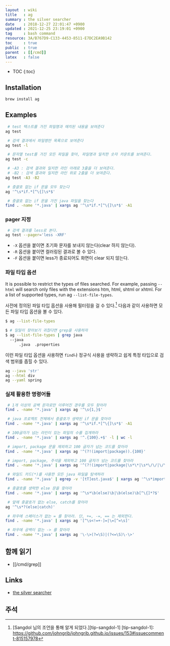 ```yaml
---
layout  : wiki
title   : ag
summary : the silver searcher
date    : 2018-12-27 22:01:47 +0900
updated : 2021-12-25 23:19:01 +0900
tag     : bash command
resource: 3A/B767D9-C133-4453-8511-E7DC2EA9B142
toc     : true
public  : true
parent  : [[/cmd]]
latex   : false
---
```

* TOC
{:toc}

## Installation
```sh
brew install ag
```

## Examples

```sh
 # test 텍스트를 가진 파일명과 매치된 내용을 보여준다
ag test

 # 검색 결과에서 파일명만 목록으로 보여준다
ag test -l

 # 문자열 test를 가진 모든 파일을 찾아, 파일명과 일치한 숫자 카운트를 보여준다.
ag test -c

 # -A3 : 검색 결과와 일치한 라인 아래로 3줄을 더 보여준다.
 # -B2 : 검색 결과와 일치한 라인 위로 2줄을 더 보여준다.
ag test -A3 -B2

 # 중괄호 없는 if 문을 모두 찾는다
ag '^\s*if.*[^\{]\s*$'

 # 중괄호 없는 if 문을 가진 java 파일을 찾는다
find . -name '*.java' | xargs ag '^\s*if.*[^\{]\s*$' -A1
```

### pager 지정
```sh
 # 검색 결과를 less로 본다.
ag test --pager='less -XRF'
```

* `-X` 옵션을 붙이면 초기화 문자를 보내지 않는다(clear 하지 않는다).
* `-R` 옵션을 붙이면 컬러링된 결과로 볼 수 있다.
* `-F` 옵션을 붙이면 less가 종료되어도 화면이 clear 되지 않는다.

### 파일 타입 옵션

>
It  is  possible  to  restrict  the  types  of  files  searched.  For  example,  passing  `--html`  will  search only files with the extensions htm, html, shtml or xhtml. For a list of supported types, run ag `--list-file-types`.

사전에 정의된 파일 타입 옵션을 사용해 필터링을 걸 수 있다.[^tip-sangdol-1] 다음과 같이 사용하면 모든 파일 타입 옵션을 볼 수 있다.

```sh
$ ag --list-file-types

$ # 일일이 찾아보기 귀찮다면 grep을 사용하자
$ ag --list-file-types | grep java
  --java
      .java  .properties
```

이런 파일 타입 옵션을 사용하면 `find`나 정규식 사용을 생략하고 쉽게 특정 타입으로 검색 범위를 좁힐 수 있다.

```sh
ag --java 'str'
ag --html div
ag --yaml spring
```

### 실제 활용한 명령어들

```sh
 # 1개 이상의 공백 문자로만 이루어진 경우를 모두 찾아라
find . -name '*.java' | xargs ag '^\s{1,}$'

 # java 프로젝트 전체에서 중괄호가 생략된 if 문을 찾아라
find . -name '*.java' | xargs ag '^\s*if.*[^\{]\s*$' -A1

 # 100글자가 넘는 라인이 있는 파일의 수를 집계하라
find . -name '*.java' | xargs ag '^.{100}.+$' -l | wc -l

 # import, package 문을 제외하고 100 글자가 넘는 코드를 찾아라
find . -name '*.java' | xargs ag '^(?!(import|package)).{100}'

 # import, package, 주석을 제외하고 100 글자가 넘는 코드를 찾아라
find . -name '*.java' | xargs ag '^(?!(import|package|\s*\*|\s*\/\/|\/\*)).{100}'

 # 와일드 카드(*)를 사용한 모든 java 파일을 탐색하라
find . -name '*.java' | egrep -v '[tT]est.java$' | xargs ag '^\s*import.*\*'

 # 중괄호를 생략한 else 문을 찾아라
find . -name '*.java' | xargs ag '^\s*\b(else)\b|\b(else)\b[^\{]*?$'

 # 앞에 중괄호가 없는 else, catch를 찾아라
ag '^\s*?(else|catch)'

 # 좌우에 스페이스가 없는 = 를 찾아라. 단, +=, -=, == 는 제외한다.
find . -name '*.java' | xargs ag '[^\s<!=+-]=|\=[^=\s]'

 # 좌우에 공백이 없는 -> 를 찾아라
find . -name '*.java' | xargs ag '\-\>(?=\S)|(?<=\S)\-\>'
```

## 함께 읽기

- [[/cmd/grep]]

## Links
* [the silver searcher](https://github.com/ggreer/the_silver_searcher )

## 주석
[^tip-sangdol-1]: [Sangdol 님의 조언을 통해 알게 되었다.][tip-sangdol-1]
[tip-sangdol-1]: https://github.com/johngrib/johngrib.github.io/issues/153#issuecomment-815157978


